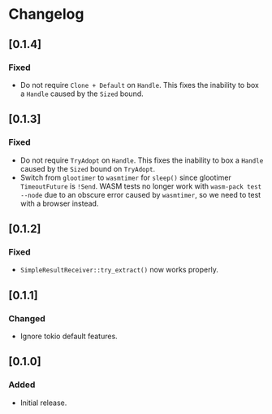 # Changelog

## [0.1.4]

### Fixed

- Do not require `Clone + Default` on `Handle`. This fixes the inability to box a `Handle` caused by the `Sized` bound.


## [0.1.3]

### Fixed

- Do not require `TryAdopt` on `Handle`. This fixes the inability to box a `Handle` caused by the `Sized` bound on `TryAdopt`.
- Switch from `glootimer` to `wasmtimer` for `sleep()` since glootimer `TimeoutFuture` is `!Send`. WASM tests no longer work with `wasm-pack test --node` due to an obscure error caused by `wasmtimer`, so we need to test with a browser instead.


## [0.1.2]

### Fixed

- `SimpleResultReceiver::try_extract()` now works properly.


## [0.1.1]

### Changed

- Ignore tokio default features.


## [0.1.0]

### Added

- Initial release.
